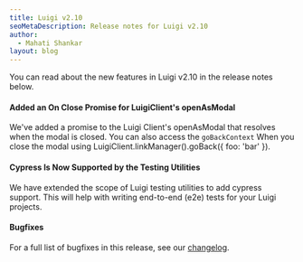 ```yaml
---
title: Luigi v2.10
seoMetaDescription: Release notes for Luigi v2.10
author:
  - Mahati Shankar
layout: blog
---
```


You can read about the new features in Luigi v2.10 in the release notes below.

<!-- Excerpt -->


####  Added an On Close Promise for LuigiClient's openAsModal

We've added a promise to the Luigi Client's openAsModal that resolves when the modal is closed. You can also access the `goBackContext` When you close the modal using LuigiClient.linkManager().goBack({ foo: 'bar' }).


#### Cypress Is Now Supported by the Testing Utilities  

We have extended the scope of Luigi testing utilities to add cypress support. This will help with writing end-to-end (e2e) tests for your Luigi projects.

#### Bugfixes

For a full list of bugfixes in this release, see our [changelog](https://github.com/SAP/luigi/blob/main/CHANGELOG.md).